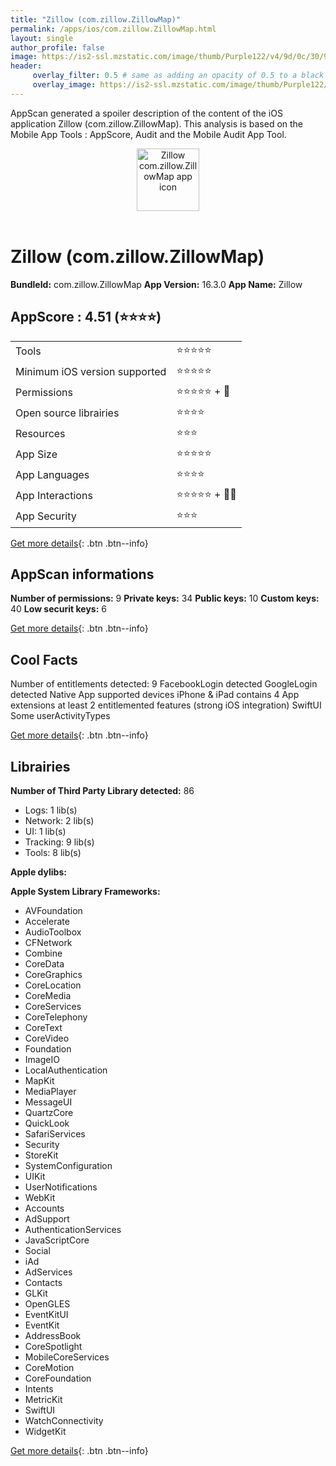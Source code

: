 ```yaml
---
title: "Zillow (com.zillow.ZillowMap)"
permalink: /apps/ios/com.zillow.ZillowMap.html
layout: single
author_profile: false
image: https://is2-ssl.mzstatic.com/image/thumb/Purple122/v4/9d/0c/30/9d0c3014-de85-61c2-4958-38669568f76b/AppIcon-1x_U007emarketing-0-6-0-85-220.png/512x512bb.jpg
header: 
     overlay_filter: 0.5 # same as adding an opacity of 0.5 to a black background
     overlay_image: https://is2-ssl.mzstatic.com/image/thumb/Purple122/v4/9d/0c/30/9d0c3014-de85-61c2-4958-38669568f76b/AppIcon-1x_U007emarketing-0-6-0-85-220.png/512x512bb.jpg
---
```

AppScan generated a spoiler description of the content of the iOS application Zillow (com.zillow.ZillowMap). This analysis is based on the Mobile App Tools : AppScore, Audit and the Mobile Audit App Tool.

  
  
<div style="text-align: center;"><img src="https://is2-ssl.mzstatic.com/image/thumb/Purple122/v4/9d/0c/30/9d0c3014-de85-61c2-4958-38669568f76b/AppIcon-1x_U007emarketing-0-6-0-85-220.png/512x512bb.jpg" width="100" height="100" alt="Zillow com.zillow.ZillowMap app icon"></div></br>
  
# Zillow (com.zillow.ZillowMap)

**BundleId:** com.zillow.ZillowMap
**App Version:** 16.3.0
**App Name:** Zillow


## AppScore : 4.51 (⭐️⭐️⭐️⭐️) 

<table>
<tr><td> Tools </td><td> ⭐️⭐️⭐️⭐️⭐️ </td></tr>
<tr><td> Minimum iOS version supported </td><td> ⭐️⭐️⭐️⭐️⭐️ </td></tr>
<tr><td> Permissions </td><td> ⭐️⭐️⭐️⭐️⭐️ + 🌟 </td></tr>
<tr><td> Open source librairies </td><td> ⭐️⭐️⭐️⭐️ </td></tr>
<tr><td> Resources </td><td> ⭐️⭐️⭐️ </td></tr>
<tr><td> App Size </td><td> ⭐️⭐️⭐️⭐️⭐️ </td></tr>
<tr><td> App Languages </td><td> ⭐️⭐️⭐️⭐️ </td></tr>
<tr><td> App Interactions </td><td> ⭐️⭐️⭐️⭐️⭐️ + 🌟🌟 </td></tr>
<tr><td> App Security </td><td> ⭐️⭐️⭐️ </td></tr>
</table>

[Get more details](/pricing.html){: .btn .btn--info}  
  
## AppScan informations 

**Number of permissions:** 9
**Private keys:** 34
**Public keys:** 10
**Custom keys:** 40
**Low securit keys:** 6
  
[Get more details](/pricing.html){: .btn .btn--info}

## Cool Facts

Number of entitlements detected: 9
FacebookLogin detected
GoogleLogin detected
Native App
supported devices iPhone & iPad
contains 4 App extensions
at least 2 entitlemented features (strong iOS integration)
SwiftUI
Some userActivityTypes
  
[Get more details](/pricing.html){: .btn .btn--info}

## Librairies 
**Number of Third Party Library detected:** 86
- Logs: 1 lib(s)
- Network: 2 lib(s)
- UI: 1 lib(s)
- Tracking: 9 lib(s)
- Tools: 8 lib(s)

**Apple dylibs:**


**Apple System Library Frameworks:**
- AVFoundation
- Accelerate
- AudioToolbox
- CFNetwork
- Combine
- CoreData
- CoreGraphics
- CoreLocation
- CoreMedia
- CoreServices
- CoreTelephony
- CoreText
- CoreVideo
- Foundation
- ImageIO
- LocalAuthentication
- MapKit
- MediaPlayer
- MessageUI
- QuartzCore
- QuickLook
- SafariServices
- Security
- StoreKit
- SystemConfiguration
- UIKit
- UserNotifications
- WebKit
- Accounts
- AdSupport
- AuthenticationServices
- JavaScriptCore
- Social
- iAd
- AdServices
- Contacts
- GLKit
- OpenGLES
- EventKitUI
- EventKit
- AddressBook
- CoreSpotlight
- MobileCoreServices
- CoreMotion
- CoreFoundation
- Intents
- MetricKit
- SwiftUI
- WatchConnectivity
- WidgetKit


  
[Get more details](/pricing.html){: .btn .btn--info}

